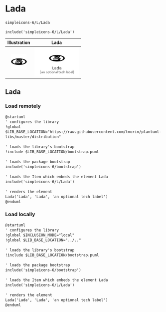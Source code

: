 # Lada


```text
simpleicons-6/L/Lada
```

```text
include('simpleicons-6/L/Lada')
```



| Illustration | Lada |
| :---: | :---: |
| ![illustration for Illustration](../../simpleicons-6/L/Lada.png) | ![illustration for Lada](../../simpleicons-6/L/Lada.Local.png) |




## Lada

### Load remotely
```plantuml
@startuml
' configures the library
!global $LIB_BASE_LOCATION="https://raw.githubusercontent.com/tmorin/plantuml-libs/master/distribution"

' loads the library's bootstrap
!include $LIB_BASE_LOCATION/bootstrap.puml

' loads the package bootstrap
include('simpleicons-6/bootstrap')

' loads the Item which embeds the element Lada
include('simpleicons-6/L/Lada')

' renders the element
Lada('Lada', 'Lada', 'an optional tech label')
@enduml
```

### Load locally
```plantuml
@startuml
' configures the library
!global $INCLUSION_MODE="local"
!global $LIB_BASE_LOCATION="../.."

' loads the library's bootstrap
!include $LIB_BASE_LOCATION/bootstrap.puml

' loads the package bootstrap
include('simpleicons-6/bootstrap')

' loads the Item which embeds the element Lada
include('simpleicons-6/L/Lada')

' renders the element
Lada('Lada', 'Lada', 'an optional tech label')
@enduml
```

